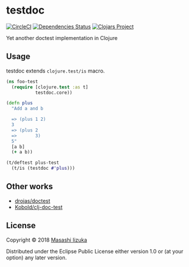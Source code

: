 # testdoc
[![CircleCI](https://img.shields.io/circleci/project/github/liquidz/testdoc/master.svg)](https://circleci.com/gh/liquidz/testdoc)
[![Dependencies Status](https://versions.deps.co/liquidz/testdoc/status.svg)](https://versions.deps.co/liquidz/testdoc)
[![Clojars Project](https://img.shields.io/clojars/v/testdoc.svg)](https://clojars.org/testdoc)

Yet another doctest implementation in Clojure

## Usage

testdoc extends `clojure.test/is` macro.

```clojure
(ns foo-test
  (require [clojure.test :as t]
           testdoc.core))

(defn plus
  "Add a and b

  => (plus 1 2)
  3
  => (plus 2
  =>       3)
  5"
  [a b]
  (+ a b))

(t/deftest plus-test
  (t/is (testdoc #'plus)))
```

## Other works
* [drojas/doctest](https://github.com/drojas/doctest)
* [Kobold/clj-doc-test](https://github.com/Kobold/clj-doc-test/)

## License

Copyright © 2018 [Masashi Iizuka](https://twitter.com/uochan)

Distributed under the Eclipse Public License either version 1.0 or (at
your option) any later version.
